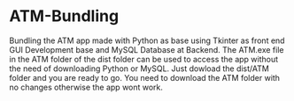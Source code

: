 # ATM-Bundling
Bundling the ATM app made with Python as base using Tkinter as front end GUI Development base and MySQL Database at Backend. 
The ATM.exe file in the ATM folder of the dist folder can be used to access the app without the need of downloading Python or MySQL. Just dowload the dist/ATM folder and you are ready to go. You need to download the ATM folder with no changes otherwise the app wont work.
